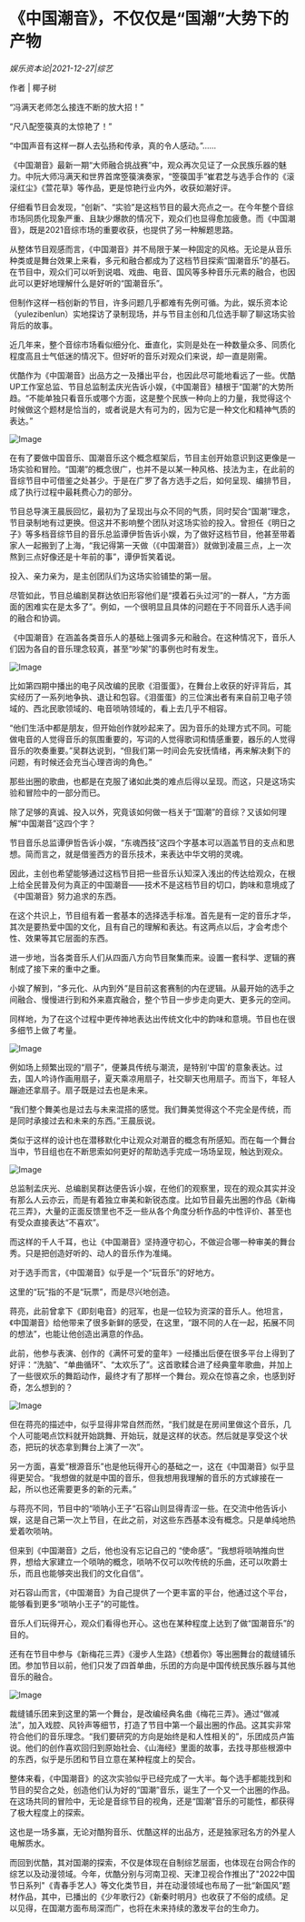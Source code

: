 # 《中国潮音》，不仅仅是“国潮”大势下的产物

*娱乐资本论|2021-12-27|综艺*

作者 | 椰子树

“冯满天老师怎么接连不断的放大招！”

“尺八配箜篌真的太惊艳了！”

“中国声音有这样一群人去弘扬和传承，真的令人感动。”......

《中国潮音》最新一期“大师融合挑战赛”中，观众再次见证了一众民族乐器的魅力。中阮大师冯满天和世界首席箜篌演奏家，“箜篌国手”崔君芝与选手合作的《滚滚红尘》《萱花草》等作品，更是惊艳行业内外，收获如潮好评。

仔细看节目会发现，“创新”、“实验”是这档节目的最大亮点之一。在今年整个音综市场同质化现象严重、且缺少爆款的情况下，观众们也显得愈加疲惫。而《中国潮音》，既是2021音综市场的重要收获，也提供了另一种解题思路。

从整体节目观感而言，《中国潮音》并不局限于某一种固定的风格。无论是从音乐种类或是舞台效果上来看，多元和融合都成为了这档节目探索“国潮音乐”的基石。在节目中，观众们可以听到说唱、戏曲、电音、国风等多种音乐元素的融合，也因此可以更好地理解什么是好听的“国潮音乐”。

但制作这样一档创新的节目，许多问题几乎都难有先例可循。为此，娱乐资本论（yulezibenlun）实地探访了录制现场，并与节目主创和几位选手聊了聊这场实验背后的故事。

近几年来，整个音综市场看似细分化、垂直化，实则是处在一种数量众多、同质化程度高且士气低迷的情况下。但好听的音乐对观众们来说，却一直是刚需。

优酷作为《中国潮音》出品方之一及播出平台，也因此尽可能地看远了一些。优酷UP工作室总监、节目总监制孟庆光告诉小娱，《中国潮音》植根于“国潮”的大势所趋。“不能单独只看音乐或哪个方面，这是整个民族一种向上的力量，我觉得这个时候做这个题材是恰当的，或者说是大有可为的，因为它是一种文化和精神气质的表达。”

![Image](https://inews.gtimg.com/newsapp_bt/0/14355402377/641)

在有了要做中国音乐、国潮音乐这个概念框架后，节目主创开始意识到这更像是一场实验和冒险。“国潮”的概念很广，也并不是以某一种风格、技法为主，在此前的音综节目中可借鉴之处甚少。于是在广罗了各方选手之后，如何呈现、编排节目，成了执行过程中最耗费心力的部分。

节目总导演王晨辰回忆，最初为了呈现出与众不同的气质，同时契合“国潮”理念，节目录制地有过更换。但这并不影响整个团队对这场实验的投入。曾担任《明日之子》等多档音综节目的音乐总监谭伊哲告诉小娱，为了做好这档节目，他甚至带着家人一起搬到了上海，“我记得第一天做（《中国潮音》）就做到凌晨三点，上一次熬到三点好像还是十年前的事”，谭伊哲笑着说。

投入、亲力亲为，是主创团队们为这场实验铺垫的第一层。

尽管如此，节目总编剧吴群达依旧形容他们是“摸着石头过河”的一群人，“方方面面的困难实在是太多了”。例如，一个很明显且具体的问题在于不同音乐人选手间的融合和协调。

《中国潮音》在涵盖各类音乐人的基础上强调多元和融合。在这种情况下，音乐人们因为各自的音乐理念较真，甚至“吵架”的事例也时有发生。

![Image](https://inews.gtimg.com/newsapp_bt/0/14355402403/641)

比如第四期中播出的电子风改编的民歌《泪蛋蛋》，在舞台上收获的好评背后，其实经历了一系列地争执、退让和包容。《泪蛋蛋》的三位演出者有来自前卫电子领域的、西北民歌领域的、电音唢呐领域的，看上去几乎不相容。

“他们生活中都是朋友，但开始创作就吵起来了。因为音乐的处理方式不同。可能做电音的人觉得音乐的氛围重要的，写词的人觉得歌词和情感重要，器乐的人觉得音乐的吹奏重要。”吴群达说到，“但我们第一时间会先安抚情绪，再来解决剩下的问题，有时候还会充当心理咨询的角色。”

那些出圈的歌曲，也都是在克服了诸如此类的难点后得以呈现。而这，只是这场实验和冒险中的一部分而已。

除了足够的真诚、投入以外，究竟该如何做一档关于“国潮”的音综？又该如何理解“中国潮音”这四个字？

节目音乐总监谭伊哲告诉小娱，“东魂西技”这四个字基本可以涵盖节目的支点和思想。简而言之，就是借鉴西方的音乐技术，来表达中华文明的灵魂。

因此，主创也希望能够通过这档节目把一些音乐认知深入浅出的传达给观众，在根上给全民普及何为真正的中国潮音——技术不是这档节目的切口，韵味和意境成了《中国潮音》努力追求的东西。

在这个共识上，节目组有着一套基本的选择选手标准。首先是有一定的音乐才华，其次是要热爱中国的文化，且有自己的理解和表达。有这两点以后，才会考虑个性、效果等其它层面的东西。

进一步地，当各类音乐人们从四面八方向节目聚集而来。设置一套科学、逻辑的赛制成了接下来的重中之重。

小娱了解到，“多元化、从内到外”是目前这套赛制的内在逻辑。从最开始的选手之间融合、慢慢进行到和外来嘉宾融合，整个节目一步步走向更大、更多元的空间。

同样地，为了在这个过程中更传神地表达出传统文化中的韵味和意境。节目也在很多细节上做了考量。

![Image](https://inews.gtimg.com/newsapp_bt/0/14355402418/641)

例如场上频繁出现的“扇子”，便兼具传统与潮流，是特别‘中国’的意象表达。过去，国人吟诗作画用扇子，夏天乘凉用扇子，社交聊天也用扇子。而当下，年轻人蹦迪还拿扇子。扇子既是过去也是未来。

“我们整个舞美也是过去与未来混搭的感觉。我们舞美觉得这个不完全是传统，而是同时承接过去和未来的东西。”王晨辰说。

类似于这样的设计也在潜移默化中让观众对潮音的概念有所感知。而在每一个舞台当中，节目组也在不断思索如何更好的帮助选手完成一场场呈现，触达到观众。

![Image](https://inews.gtimg.com/newsapp_bt/0/14355402423/641)

总监制孟庆光、总编剧吴群达便告诉小娱，在他们的观察里，现在的观众其实并没有那么人云亦云，而是有着独立审美和新锐态度。比如节目最先出圈的作品《新梅花三弄》，大量的正面反馈里也不乏一些从各个角度分析作品的中性评价、甚至也有受众直接表达“不喜欢”。

而这样的千人千耳，也让《中国潮音》坚持遵守初心，不做迎合哪一种审美的舞台秀。只是把创造好听的、动人的音乐作为准绳。

对于选手而言，《中国潮音》似乎是一个“玩音乐”的好地方。

这里的“玩”指的不是“玩票”，而是尽兴地创造。

蒋亮，此前曾拿下《即刻电音》的冠军，也是一位较为资深的音乐人。他坦言，《中国潮音》给他带来了很多新鲜的感受，在这里，“跟不同的人在一起，拓展不同的想法”，也能让他创造出满意的作品。

此前，他参与表演、创作的《满怀可爱的童年》一经播出后便在很多平台上得到了好评：“洗脑”、“单曲循环”、“太欢乐了”。这首歌糅合进了经典童年歌曲，并加上了一些很欢乐的舞蹈动作，最终才有了那样一个舞台。观众在惊喜之余，也感到好奇，怎么想到的？

![Image](https://inews.gtimg.com/newsapp_bt/0/14355402380/641)

但在蒋亮的描述中，似乎显得非常自然而然，“我们就是在房间里做这个音乐，几个人可能喝点饮料就开始跳舞、开始玩，就是这样的状态。然后就是享受这个状态，把玩的状态拿到舞台上演了一次”。

另一方面，喜爱“根源音乐”也是他玩得开心的基础之一，这在《中国潮音》似乎显得更契合。“我想做的就是中国的音乐，但我想用我理解的音乐的方式嫁接在一起，所以也还需要更多的新的元素。”

与蒋亮不同，节目中的“唢呐小王子”石容山则显得青涩一些。在交流中他告诉小娱，这是自己第一次上节目，在此之前，对这些东西基本没有概念。只是单纯地热爱着吹唢呐。

但来到《中国潮音》之后，他也没有忘记自己的 “使命感”。“我想将唢呐推向世界，想给大家建立一个唢呐的概念，唢呐不仅可以吹传统的乐曲，还可以吹爵士乐，而且也能够突出我们的文化自信”。

对石容山而言，《中国潮音》为自己提供了一个更丰富的平台，他通过这个平台，能够看到更多“唢呐小王子”的可能性。

音乐人们玩得开心，观众们看得也开心。这也在某种程度上达到了做“国潮音乐”的目的。

还有在节目中参与《新梅花三弄》《漫步人生路》《想着你》等出圈舞台的裁缝铺乐团。参加节目以前，他们只发了四首单曲，乐团的方向是中国传统民族乐器与其他音乐的融合。

![Image](https://inews.gtimg.com/newsapp_bt/0/14355402381/641)

裁缝铺乐团来到这里的第一个舞台，是改编经典名曲《梅花三弄》。通过“做减法”，加入戏腔、风铃声等细节，打造了节目中第一个最出圈的作品。这其实非常符合他们的音乐理念。“我们要研究的方向是始终是和人性相关的”，乐团成员卢笛说。他们的创作喜欢回归到原始社会、《山海经》里面的故事，去找寻那些根源中的东西，似乎是乐团和节目立意在某种程度上的契合。

整体来看，《中国潮音》的这次实验似乎已经完成了一大半。每个选手都能找到和节目的契合之处，创造他们认为好的“国潮”音乐，诞生了一个又一个出圈的作品。在这场共同的冒险中，无论是音综节目的视角，还是“国潮”音乐的可能性，都获得了极大程度上的探索。

这也是一场多赢，无论对酷狗音乐、优酷这样的出品方，还是独家冠名方的外星人电解质水。

而回到优酷，其对国潮的探索，不仅是体现在自制综艺层面，也体现在台网合作的综艺以及动漫领域。今年，优酷分别与河南卫视、天津卫视合作推出了"2022中国节日系列"《青春手艺人》等文化类节目，并在动漫领域也布局了一批“新国风”题材作品，其中，已播出的《少年歌行2》《新秦时明月》也收获了不俗的成绩。足以见得，在国潮方面布局深而广，也将在未来持续的激发平台的生命力。

